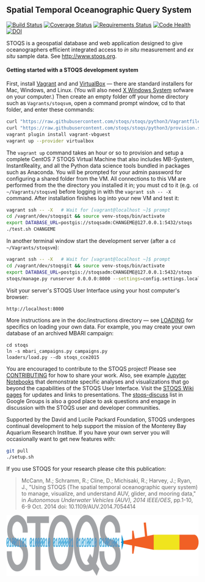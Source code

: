Spatial Temporal Oceanographic Query System
-------------------------------------------

[![Build Status](https://travis-ci.org/stoqs/stoqs.svg)](https://travis-ci.org/stoqs/stoqs/branches)
[![Coverage Status](https://coveralls.io/repos/stoqs/stoqs/badge.svg?branch=python3&service=github)](https://coveralls.io/github/stoqs/stoqs?branch=python3)
[![Requirements Status](https://requires.io/github/stoqs/stoqs/requirements.svg?branch=python3)](https://requires.io/github/stoqs/stoqs/requirements/?branch=python3)
[![Code Health](https://landscape.io/github/stoqs/stoqs/python3/landscape.svg?style=flat)](https://landscape.io/github/stoqs/stoqs/python3)
[![DOI](https://zenodo.org/badge/20654/stoqs/stoqs.svg)](https://zenodo.org/badge/latestdoi/20654/stoqs/stoqs)

STOQS is a geospatial database and web application designed to give oceanographers
efficient integrated access to *in situ* measurement and *ex situ* sample data.
See http://www.stoqs.org.

#### Getting started with a STOQS development system 

First, install [Vagrant](https://www.vagrantup.com/) and and [VirtualBox](https://www.virtualbox.org/)
&mdash; there are standard installers for Mac, Windows, and Linux. (You will also need 
[X Windows System](doc/instructions/XWINDOWS.md) sofware on your computer.) Then create an empty folder off your 
home directory such as `Vagrants/stoqsvm`, open a command prompt window, cd to that folder, and enter these 
commands:

```bash
curl "https://raw.githubusercontent.com/stoqs/stoqs/python3/Vagrantfile" -o Vagrantfile
curl "https://raw.githubusercontent.com/stoqs/stoqs/python3/provision.sh" -o provision.sh
vagrant plugin install vagrant-vbguest
vagrant up --provider virtualbox
```

The `vagrant up` command takes an hour or so to provision and setup a complete CentOS 7 
STOQS Virtual Machine that also includes MB-System, InstantReality, and all the Python data science 
tools bundled in packages such as Anaconda.  You will be prompted for your admin password
for configuring a shared folder from the VM.  All connections to this VM are 
performed from the the directory you installed it in; you must cd to it (e.g. `cd
~/Vagrants/stoqsvm`) before logging in with the `vagrant ssh -- -X` command.  After 
installation finishes log into your new VM and test it:

```bash
vagrant ssh -- -X   # Wait for [vagrant@localhost ~]$ prompt
cd /vagrant/dev/stoqsgit && source venv-stoqs/bin/activate
export DATABASE_URL=postgis://stoqsadm:CHANGEME@127.0.0.1:5432/stoqs
./test.sh CHANGEME
```

In another terminal window start the development server (after a `cd ~/Vagrants/stoqsvm`):

```bash
vagrant ssh -- -X   # Wait for [vagrant@localhost ~]$ prompt
cd /vagrant/dev/stoqsgit && source venv-stoqs/bin/activate
export DATABASE_URL=postgis://stoqsadm:CHANGEME@127.0.0.1:5432/stoqs
stoqs/manage.py runserver 0.0.0.0:8000 --settings=config.settings.local
```

Visit your server's STOQS User Interface using your host computer's browser:

    http://localhost:8000

More instructions are in the doc/instructions directory &mdash; see [LOADING](doc/instructions/LOADING.md) 
for specifics on loading your own data. For example, you may create your own database of an archived MBARI campaign:

    cd stoqs
    ln -s mbari_campaigns.py campaigns.py
    loaders/load.py --db stoqs_cce2015

You are encouraged to contribute to the STOQS project! Please see [CONTRIBUTING](doc/instructions/CONTRIBUTING.md)
for how to share your work.  Also, see example 
[Jupyter Notebooks](http://nbviewer.jupyter.org/github/stoqs/stoqs/blob/master/stoqs/contrib/notebooks)
that demonstrate specific analyses and visualizations that go beyond the capabilities of the STOQS User Interface.
Visit the [STOQS Wiki pages](https://github.com/stoqs/stoqs/wiki) for updates and links to presentations.
The [stoqs-discuss](https://groups.google.com/forum/#!forum/stoqs-discuss) list in Google Groups is also 
a good place to ask questions and engage in discussion with the STOQS user and developer communities.

Supported by the David and Lucile Packard Foundation, STOQS undergoes continual development
to help support the mission of the Monterey Bay Aquarium Research Institue.  If you have your
own server you will occasionally want to get new features with:

```bash
git pull
./setup.sh
```

If you use STOQS for your research please cite this publication:

> McCann, M.; Schramm, R.; Cline, D.; Michisaki, R.; Harvey, J.; Ryan, J., "Using STOQS (The spatial 
> temporal oceanographic query system) to manage, visualize, and understand AUV, glider, and mooring data," 
> in *Autonomous Underwater Vehicles (AUV), 2014 IEEE/OES*, pp.1-10, 6-9 Oct. 2014
> doi: 10.1109/AUV.2014.7054414

![STOQS logo](stoqs/static/images/STOQS_logo_gray1_689.png)
